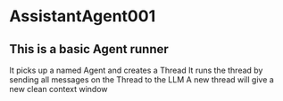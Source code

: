 # AssistantAgent001

## This is a basic Agent runner

It picks up a named Agent and creates a Thread
It runs the thread by sending all messages on the Thread to the LLM
A new thread will give a new clean context window
